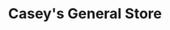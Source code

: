 ---
title: "Casey's General Store"
url: /cedar-falls/caseys-general-store-center-street/
shop: convenience
---